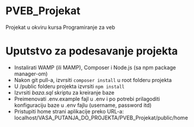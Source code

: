 # PVEB_Projekat
Projekat u okviru kursa Programiranje za veb

# Uputstvo za podesavanje projekta
- Instalirati WAMP (ili MAMP), Composer i Node.js (sa npm package manager-om)
- Nakon git pull-a, izvrsiti `composer install` u root folderu projekta
- U /public folderu projekta izvrsiti `npm install`
- Izvrsiti *baza.sql* skriptu za kreiranje baze 
- Preimenovati .env.example fajl u .env i po potrebi prilagoditi konfiguraciju baze u .env fajlu (username, password itd)
- Pristupiti home strani aplikacije preko URL-a: localhost/VASA_PUTANJA_DO_PROJEKTA/PVEB_Projekat/public/home
